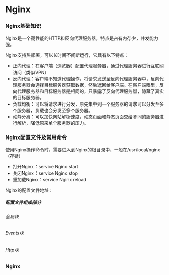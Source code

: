 # Nginx

### Nginx基础知识

Nginx是一个高性能的HTTP和反向代理服务器，特点是占有内存少，并发能力强。

Nginx支持热部署，可以长时间不间断运行，它具有以下特点：

- 正向代理：在客户端（浏览器）配置代理服务器，通过代理服务器进行互联网访问（类似VPN）
- 反向代理：客户端不知道代理操作，将请求发送至反向代理服务器中，反向代理服务器会选择目标服务器获取数据，然后返回给客户端。在客户端眼里，反向代理服务器和目标服务器是相同的，只暴露了反向代理服务器，隐藏了真实的目标服务器。
- 负载均衡：可以将请求进行分发，原先集中到一个服务器的请求可以分发至多个服务器，负载也会分发至多个服务器。
- 动静分离：可以加快网站解析速度，动态页面和静态页面交给不同的服务器进行解析，降低原来单个服务器的压力。

### Nginx配置文件及常用命令

使用Nginx操作命令时，需要进入到Nginx的根目录中，一般在/usr/local/nginx （存疑）

- 打开Nginx：service Nginx start
- 关闭Nginx：service Nginx stop
- 重加载Nginx：service Nginx reload

Nginx的配置文件地址：



##### 配置文件组成部分

###### 全局块



###### Events块



###### Http块

### Nginx